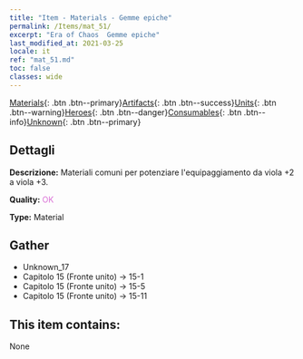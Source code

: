 ```yaml
---
title: "Item - Materials - Gemme epiche"
permalink: /Items/mat_51/
excerpt: "Era of Chaos  Gemme epiche"
last_modified_at: 2021-03-25
locale: it
ref: "mat_51.md"
toc: false
classes: wide
---
```

 [Materials](/it/Items/){: .btn .btn--primary}[Artifacts](/it/Items/Artifacts/){: .btn .btn--success}[Units](/it/Items/Units/){: .btn .btn--warning}[Heroes](/it/Items/Heroes/){: .btn .btn--danger}[Consumables](/it/Items/Consumables/){: .btn .btn--info}[Unknown](/it/Items/Unknown/){: .btn .btn--primary}

## Dettagli
 **Descrizione:** Materiali comuni per potenziare l'equipaggiamento da viola +2 a viola +3.

 **Quality:** <span style="color: #DA70D6">OK</span>

 **Type:** Material

## Gather

*    Unknown_17 
*    Capitolo 15 (Fronte unito) -> 15-1 
*    Capitolo 15 (Fronte unito) -> 15-5 
*    Capitolo 15 (Fronte unito) -> 15-11 

## This item contains:

  None

